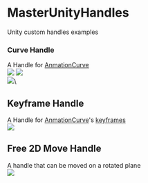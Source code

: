 # MasterUnityHandles
Unity custom handles examples

### Curve Handle
A Handle for [AnmationCurve](https://docs.unity3d.com/ScriptReference/AnimationCurve.html)\
![](https://image.noelshack.com/fichiers/2017/47/4/1511474448-curve.gif)
![](https://image.noelshack.com/fichiers/2017/47/4/1511467440-screen-shot-2017-11-23-at-9-03-20-pm.png)\
![](https://image.noelshack.com/fichiers/2017/47/4/1511469894-r2.png)\

## Keyframe Handle
A Handle for [AnmationCurve](https://docs.unity3d.com/ScriptReference/AnimationCurve.html)'s [keyframes](https://docs.unity3d.com/ScriptReference/Keyframe.html)\
![](https://image.noelshack.com/fichiers/2017/47/4/1511467662-screen-shot-2017-11-23-at-9-04-16-pm.png)


## Free 2D Move Handle
A handle that can be moved on a rotated plane\
![](https://image.noelshack.com/fichiers/2017/47/4/1511467662-screen-shot-2017-11-23-at-9-05-54-pm.png)
